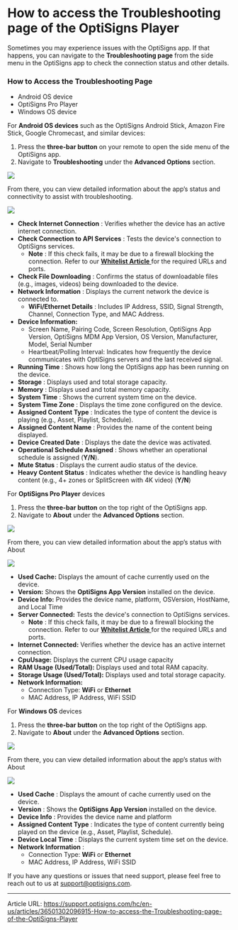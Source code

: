# How to access the Troubleshooting page of the OptiSigns Player

Sometimes you may experience issues with the OptiSigns app. If that happens, you can navigate to the **Troubleshooting page** from the side menu in the OptiSigns app to check the connection status and other details.

### **How to Access the Troubleshooting Page**

  * Android OS device
  * OptiSigns Pro Player
  * Windows OS device



For **Android OS devices** such as the OptiSigns Android Stick, Amazon Fire Stick, Google Chromecast, and similar devices:

  1. Press the **three-bar button** on your remote to open the side menu of the OptiSigns app.
  2. Navigate to **Troubleshooting** under the **Advanced Options** section.



![](https://support.optisigns.com/hc/article_attachments/36501689295763)

From there, you can view detailed information about the app’s status and connectivity to assist with troubleshooting.

![](https://support.optisigns.com/hc/article_attachments/36501689296275)

  * **Check Internet Connection** : Verifies whether the device has an active internet connection.
  * **Check Connection to API Services** : Tests the device's connection to OptiSigns services. 
    * **Note** : If this check fails, it may be due to a firewall blocking the connection. Refer to our [**Whitelist Article** ](https://support.optisigns.com/hc/en-us/articles/360047275934)for the required URLs and ports.
  * **Check File Downloading** : Confirms the status of downloadable files (e.g., images, videos) being downloaded to the device.
  * **Network Information** : Displays the current network the device is connected to. 
    * **WiFi/Ethernet Details** : Includes IP Address, SSID, Signal Strength, Channel, Connection Type, and MAC Address.
  * **Device Information:**
    * Screen Name, Pairing Code, Screen Resolution, OptiSigns App Version, OptiSigns MDM App Version, OS Version, Manufacturer, Model, Serial Number
    * Heartbeat/Polling Interval: Indicates how frequently the device communicates with OptiSigns servers and the last received signal.
  * **Running Time** : Shows how long the OptiSigns app has been running on the device.
  * **Storage** : Displays used and total storage capacity.
  * **Memory** : Displays used and total memory capacity.
  * **System Time** : Shows the current system time on the device.
  * **System Time Zone** : Displays the time zone configured on the device.
  * **Assigned Content Type** : Indicates the type of content the device is playing (e.g., Asset, Playlist, Schedule).
  * **Assigned Content Name** : Provides the name of the content being displayed.
  * **Device Created Date** : Displays the date the device was activated.
  * **Operational Schedule Assigned** : Shows whether an operational schedule is assigned (**Y/N**).
  * **Mute Status** : Displays the current audio status of the device.
  * **Heavy Content Status** : Indicates whether the device is handling heavy content (e.g., 4+ zones or SplitScreen with 4K video) (**Y/N**)



For **OptiSigns Pro Player** devices 

  1. Press the **three-bar button** on the top right of the OptiSigns app.
  2. Navigate to **About** under the **Advanced Options** section.



![](https://support.optisigns.com/hc/article_attachments/36501802259603)

From there, you can view detailed information about the app’s status with About

![](https://support.optisigns.com/hc/article_attachments/36501802272275)

  * **Used Cache:** Displays the amount of cache currently used on the device.
  * **Version:** Shows the **OptiSigns App Version** installed on the device.
  * **Device Info:** Provides the device name, platform, OSVersion, HostName, and Local Time
  * **Server Connected:** Tests the device's connection to OptiSigns services. 
    * **Note** : If this check fails, it may be due to a firewall blocking the connection. Refer to our [**Whitelist Article** ](https://support.optisigns.com/hc/en-us/articles/360047275934)for the required URLs and ports.
  * **Internet Connected:** Verifies whether the device has an active internet connection.
  * **CpuUsage:** Displays the current CPU usage capacity
  * **RAM Usage (Used/Total):** Displays used and total RAM capacity.
  * **Storage Usage (Used/Total):** Displays used and total storage capacity.
  * **Network Information:**
    * Connection Type: **WiFi** or **Ethernet**
    * MAC Address, IP Address, WiFi SSID



For **Windows OS** devices 

  1. Press the **three-bar button** on the top right of the OptiSigns app.
  2. Navigate to **About** under the **Advanced Options** section.



![](https://support.optisigns.com/hc/article_attachments/36501689297171)

From there, you can view detailed information about the app’s status with About

![](https://support.optisigns.com/hc/article_attachments/36501689297939)

  * **Used Cache** : Displays the amount of cache currently used on the device.
  * **Version** : Shows the **OptiSigns App Version** installed on the device.
  * **Device Info** : Provides the device name and platform
  * **Assigned Content Type** : Indicates the type of content currently being played on the device (e.g., Asset, Playlist, Schedule).
  * **Device Local Time** : Displays the current system time set on the device.
  * **Network Information** : 
    * Connection Type: **WiFi** or **Ethernet**
    * MAC Address, IP Address, WiFi SSID



If you have any questions or issues that need support, please feel free to reach out to us at [support@optisigns.com](mailto:support@optisigns.com).


---

Article URL: https://support.optisigns.com/hc/en-us/articles/36501302096915-How-to-access-the-Troubleshooting-page-of-the-OptiSigns-Player
